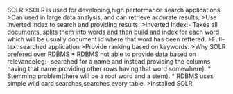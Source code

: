 SOLR &gt;SOLR is used for developing,high performance search
applications. &gt;Can used in large data analysis, and can retrieve
accurate results. &gt;Use inverted index to search and providing
results. &gt;Inverted Index:- Takes all documents, splits them into
words and then build and index for each word which will be usually
document id where that word has been reffered. &gt;Full-text searched
application &gt;Provide ranking based on keywords. &gt;Why SOLR prefered
over RDBMS \* RDBMS not able to provide data based on relevance(eg:-
searched for a name and instead providing the columns having that name
providing other rows having that word somewhere). \* Stemming
problem(there will be a root word and a stem). \* RDBMS uses simple wild
card searches,searches every table. &gt;Installed SOLR
